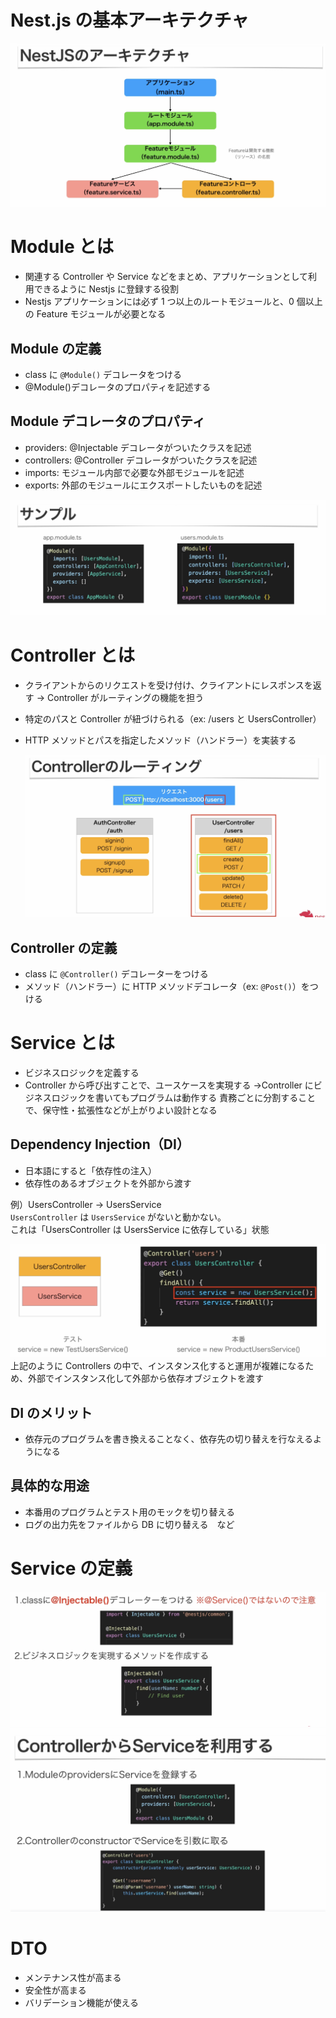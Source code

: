 # Nest.js の基本アーキテクチャ　

![Nest.jsの基本構成](/memos/architecture.png)

# Module とは

- 関連する Controller や Service などをまとめ、アプリケーションとして利用できるように Nestjs に登録する役割
- Nestjs アプリケーションには必ず 1 つ以上のルートモジュールと、0 個以上の Feature モジュールが必要となる

## Module の定義

- class に `@Module()` デコレータをつける
- @Module()デコレータのプロパティを記述する

## Module デコレータのプロパティ

- providers: @Injectable デコレータがついたクラスを記述
- controllers: @Controller デコレータがついたクラスを記述
- imports: モジュール内部で必要な外部モジュールを記述
- exports: 外部のモジュールにエクスポートしたいものを記述

![Moduleサンプル](/memos/module-sample.png)

# Controller とは

- クライアントからのリクエストを受け付け、クライアントにレスポンスを返す
  → Controller がルーティングの機能を担う
- 特定のパスと Controller が紐づけられる（ex: /users と UsersController）
- HTTP メソッドとパスを指定したメソッド（ハンドラー）を実装する

  ![Controllerサンプル](/memos/controller-sample.png)

## Controller の定義

- class に `@Controller()` デコレーターをつける
- メソッド（ハンドラー）に HTTP メソッドデコレータ（ex: `@Post()`）をつける

# Service とは

- ビジネスロジックを定義する
- Controller から呼び出すことで、ユースケースを実現する
  →Controller にビジネスロジックを書いてもプログラムは動作する
  責務ごとに分割することで、保守性・拡張性などが上がりよい設計となる

## Dependency Injection（DI）

- 日本語にすると「依存性の注入）
- 依存性のあるオブジェクトを外部から渡す

例）UsersController → UsersService<br/>
`UsersController` は `UsersService` がないと動かない。<br/>
これは「UsersController は UsersService に依存している」状態

![DIサンプル](/memos/di.png)
上記のように Controllers の中で、インスタンス化すると運用が複雑になるため、外部でインスタンス化して外部から依存オブジェクトを渡す

## DI のメリット

- 依存元のプログラムを書き換えることなく、依存先の切り替えを行なえるようになる

## 具体的な用途

- 本番用のプログラムとテスト用のモックを切り替える
- ログの出力先をファイルから DB に切り替える　など

# Service の定義

![Serviceサンプル](/memos/service.png)
![Controller-Serviceサンプル](/memos/controller-to-service.png)

# DTO

- メンテナンス性が高まる
- 安全性が高まる
- バリデーション機能が使える
